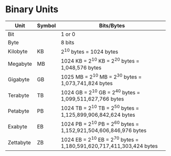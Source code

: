 # Binary Units
| Unit      | Symbol | Bits/Bytes                                                                               |
|-----------|--------|------------------------------------------------------------------------------------------|
| Bit       |        | 1 or 0                                                                                   |
| Byte      |        | 8 bits                                                                                   |
| Kilobyte  | KB     | 2<sup>10</sup> bytes = 1024 bytes                                                        |
| Megabyte  | MB     | 1024 KB = 2<sup>10</sup> KB = 2<sup>20</sup> bytes = 1,048,576 bytes                     |
| Gigabyte  | GB     | 1025 MB = 2<sup>10</sup> MB = 2<sup>30</sup> bytes = 1,073,741,824 bytes                 |
| Terabyte  | TB     | 1024 GB = 2<sup>10</sup> GB = 2<sup>40</sup> bytes = 1,099,511,627,766 bytes             |
| Petabyte  | PB     | 1024 TB = 2<sup>10</sup> TB = 2<sup>50</sup> bytes = 1,125,899,906,842,624 bytes         |
| Exabyte   | EB     | 1024 PB = 2<sup>10</sup> PB = 2<sup>60</sup> bytes = 1,152,921,504,606,846,976 bytes     |
| Zettabyte | ZB     | 1024 EB = 2<sup>10</sup> EB = 2<sup>70</sup> bytes = 1,180,591,620,717,411,303,424 bytes |

